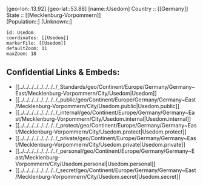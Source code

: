 ﻿---
location: [53.88,13.92] 
mapzoom: [7,12] 
mapmarker: city 
type: City
tags:
- geo/City


SpocWebEntityId: 35129
isDeleted: false
confidential: public

---
[geo-lon::13.92] 
[geo-lat::53.88] 
[name::Usedom] 
Country :: [[Germany]]  
State :: [[Mecklenburg-Vorpommern]]  
[Population::] 
[Unknown::] 


```leaflet
id: Usedom
coordinates: [[Usedom]] 
markerFile: [[Usedom]] 
defaultZoom: 11 
maxZoom: 18
```


## Confidential Links & Embeds: 
- [[../../../../../../../../_Standards/geo/Continent/Europe/Germany/Germany~East/Mecklenburg-Vorpommern/City/Usedom|Usedom]] 
- [[../../../../../../../../_public/geo/Continent/Europe/Germany/Germany~East/Mecklenburg-Vorpommern/City/Usedom.public|Usedom.public]] 
- [[../../../../../../../../_internal/geo/Continent/Europe/Germany/Germany~East/Mecklenburg-Vorpommern/City/Usedom.internal|Usedom.internal]] 
- [[../../../../../../../../_protect/geo/Continent/Europe/Germany/Germany~East/Mecklenburg-Vorpommern/City/Usedom.protect|Usedom.protect]] 
- [[../../../../../../../../_private/geo/Continent/Europe/Germany/Germany~East/Mecklenburg-Vorpommern/City/Usedom.private|Usedom.private]] 
- [[../../../../../../../../_personal/geo/Continent/Europe/Germany/Germany~East/Mecklenburg-Vorpommern/City/Usedom.personal|Usedom.personal]] 
- [[../../../../../../../../_secret/geo/Continent/Europe/Germany/Germany~East/Mecklenburg-Vorpommern/City/Usedom.secret|Usedom.secret]] 
